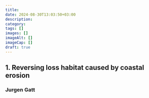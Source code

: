 ```yaml
---
title: 
date: 2024-08-30T13:03:50+03:00
description: 
category: 
tags: [] 
images: []
imageAlt: []
imageCap: [] 
draft: true
---
```

## 1. Reversing loss habitat caused by coastal erosion
### Jurgen Gatt


